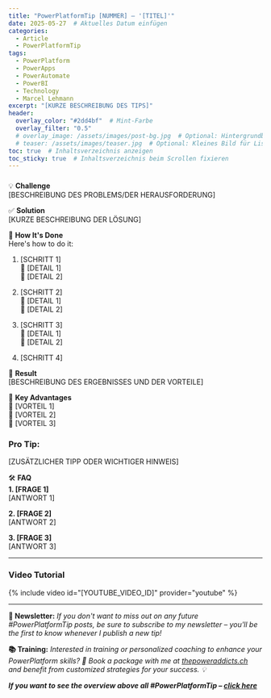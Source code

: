 ```yaml
---
title: "PowerPlatformTip [NUMMER] – '[TITEL]'"
date: 2025-05-27  # Aktuelles Datum einfügen
categories:
  - Article
  - PowerPlatformTip
tags:
  - PowerPlatform
  - PowerApps
  - PowerAutomate
  - PowerBI
  - Technology
  - Marcel Lehmann
excerpt: "[KURZE BESCHREIBUNG DES TIPS]"
header:
  overlay_color: "#2dd4bf"  # Mint-Farbe
  overlay_filter: "0.5"
  # overlay_image: /assets/images/post-bg.jpg  # Optional: Hintergrundbild
  # teaser: /assets/images/teaser.jpg  # Optional: Kleines Bild für Listen
toc: true  # Inhaltsverzeichnis anzeigen
toc_sticky: true  # Inhaltsverzeichnis beim Scrollen fixieren
---
```


### 

💡 **Challenge**  
[BESCHREIBUNG DES PROBLEMS/DER HERAUSFORDERUNG]

✅ **Solution**  
[KURZE BESCHREIBUNG DER LÖSUNG]

🔧 **How It's Done**  
Here's how to do it:

1. [SCHRITT 1]  
   🔸 [DETAIL 1]  
   🔸 [DETAIL 2]

2. [SCHRITT 2]  
   🔸 [DETAIL 1]  
   🔸 [DETAIL 2]

3. [SCHRITT 3]  
   🔸 [DETAIL 1]  
   🔸 [DETAIL 2]

4. [SCHRITT 4]

🎉 **Result**  
[BESCHREIBUNG DES ERGEBNISSES UND DER VORTEILE]

🌟 **Key Advantages**  
🔸 [VORTEIL 1]  
🔸 [VORTEIL 2]  
🔸 [VORTEIL 3]

### **Pro Tip:**

[ZUSÄTZLICHER TIPP ODER WICHTIGER HINWEIS]

🛠️ **FAQ**  
**1. [FRAGE 1]**  
[ANTWORT 1]

**2. [FRAGE 2]**  
[ANTWORT 2]

**3. [FRAGE 3]**  
[ANTWORT 3]

---

### Video Tutorial

{% include video id="[YOUTUBE_VIDEO_ID]" provider="youtube" %}

---

**📧 Newsletter:** *If you don't want to miss out on any future #PowerPlatformTip posts, be sure to subscribe to my newsletter – you'll be the first to know whenever I publish a new tip!*

**📚 Training:** *Interested in training or personalized coaching to enhance your PowerPlatform skills? 🚀 Book a package with me at [thepoweraddicts.ch](https://thepoweraddicts.ch/) and benefit from customized strategies for your success. 💡*

***If you want to see the overview above all #PowerPlatformTip – [click here](https://lehmann.ws/powerplatformtip/)***
